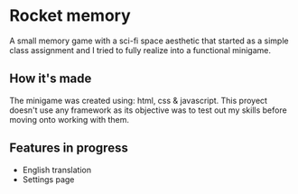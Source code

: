 # Rocket memory
A small memory game with a sci-fi space aesthetic that started as a simple class assignment and I tried to fully realize into a functional minigame.

## How it's made
The minigame was created using: html, css & javascript.
This proyect doesn't use any framework as its objective was to test out my skills before moving onto working with them.

## Features in progress
- English translation
- Settings page
